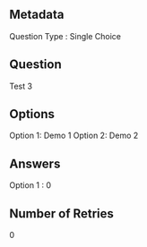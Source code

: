 ## Metadata
Question Type : Single Choice

## Question
Test 3

## Options
Option 1: Demo 1
Option 2: Demo 2

## Answers
Option 1 : 0

## Number of Retries
0

